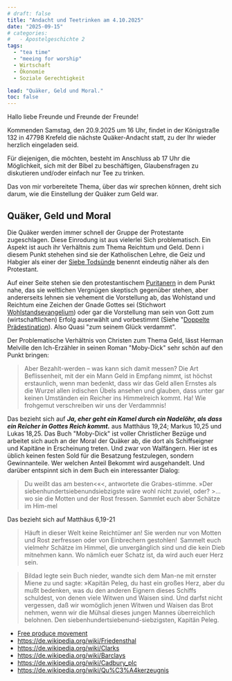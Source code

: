 ```yaml
---
# draft: false
title: "Andacht und Teetrinken am 4.10.2025"
date: "2025-09-15"
# categories:
#   - Apostelgeschichte 2
tags:
  - "tea time"
  - "meeing for worship"
  - Wirtschaft
  - Ökonomie
  - Soziale Gerechtigkeit

lead: "Quäker, Geld und Moral."
toc: false
---
```


Hallo liebe Freunde und Freunde der Freunde!

Kommenden Samstag, den 20.9.2025 um 16 Uhr, findet in der Königstraße 132 in 47798 Krefeld die nächste Quäker-Andacht statt, zu der Ihr wieder herzlich eingeladen seid.

Für diejenigen, die möchten, besteht im Anschluss ab 17 Uhr die Möglichkeit, sich mit der Bibel zu beschäftigen, Glaubensfragen zu diskutieren und/oder einfach nur Tee zu trinken.

Das von mir vorbereitete Thema, über das wir sprechen können, dreht sich darum, wie die Einstellung der Quäker zum Geld war.

## Quäker, Geld und Moral

Die Quäker werden immer schnell der Gruppe der Protestante zugeschlagen. Diese Einrodung ist aus vielerlei Sich problematisch. Ein Aspekt ist auch ihr Verhältnis zum Thema Reichtum und Geld. Denn i diesem Punkt stehehen sind sie der Katholischen Lehre, die Geiz und Habgier als einer der [Siebe Todsünde](https://de.wikipedia.org/wiki/Tods%C3%BCnde) benennt eindeutig näher als den Protestant.

Auf einer Seite stehen sie den protestantischem [Puritanern](https://de.wikipedia.org/wiki/Puritanismus) in dem Punkt nahe, das sie weltlichen Vergnügen skeptisch gegenüber stehen, aber andererseits lehnen sie vehement die Vorstellung ab, das Wohlstand und Reichtum eine Zeichen der Gnade Gottes sei (Stichwort [Wohlstandsevangelium](https://de.wikipedia.org/wiki/Wohlstandsevangelium)) oder gar die Vorstellung man sein von Gott zum (wirtschaftlichen) Erfolg auserwählt und vorbestimmt (Siehe "[Doppelte Prädestination](https://de.wikipedia.org/wiki/Pr%C3%A4destination#Doppelte_Pr%C3%A4destination)). Also Quasi "zum seinem Glück verdammt".

Der Problematische Verhältnis von Christen zum Thema Geld, lässt Herman Melville den Ich-Erzähler in seinen Roman "Moby-Dick" sehr schön auf den Punkt bringen:

> Aber Bezahlt-werden – was kann sich damit messen? Die Art Beflissenheit, mit der ein Mann Geld in Empfang nimmt, ist höchst erstaunlich, wenn man bedenkt, dass wir das Geld allen Ernstes als die Wurzel allen irdischen Übels ansehen und glauben, dass unter gar keinen Umständen ein Reicher ins Himmelreich kommt. Ha! Wie frohgemut verschreiben wir uns der Verdammnis!

Das bezieht sich auf **_Ja, eher geht ein Kamel durch ein Nadelöhr, als dass ein Reicher in Gottes Reich kommt._** aus Matthäus 19,24; Markus 10,25 und Lukas 18,25. Das Buch "Moby-Dick" ist voller Christlicher Bezüge und arbeitet sich auch an der Moral der Quäker ab, die dort als Schiffseigner und Kapitäne in Erscheinung treten. Und zwar von Walfängern. Hier ist es üblich keinen festen Sold für die Besatzung festzulegen, sondern Gewinnanteile. Wer welchen Anteil Bekommt wird ausgehandelt. Und darüber entspinnt sich in dem Buch ein interessanter Dialog:

> Du weißt das am besten<«<, antwortete die Grabes-stimme. »Der siebenhundertsiebenundsiebzigste wäre wohl nicht zuviel, oder? >... wo sie die Motten und der Rost fressen. Sammlet euch aber Schätze im Him-mel

Das bezieht sich auf Matthäus 6,19-21

> Häuft in dieser Welt keine Reichtümer an! Sie werden nur von Motten und Rost zerfressen oder von Einbrechern gestohlen! Sammelt euch vielmehr Schätze im Himmel, die unvergänglich sind und die kein Dieb mitnehmen kann. Wo nämlich euer Schatz ist, da wird auch euer Herz sein.

> Bildad legte sein Buch nieder, wandte sich dem Man-ne mit ernster Miene zu und sagte: »Kapitän Peleg, du hast ein großes Herz, aber du mußt bedenken, was du den anderen Eignern dieses Schiffs schuldest, von denen viele Witwen und Waisen sind. Und darfst nicht vergessen, daß wir womöglich jenen Witwen und Waisen das Brot nehmen, wenn wir die Mühsal dieses jungen Mannes überreichlich belohnen. Den siebenhundertsiebenund-siebzigsten, Kapitän Peleg.

- [Free produce movement](https://de.wikipedia.org/wiki/Free_produce_movement)
- https://de.wikipedia.org/wiki/Friedensthal
- https://de.wikipedia.org/wiki/Clarks
- https://de.wikipedia.org/wiki/Barclays
- https://de.wikipedia.org/wiki/Cadbury_plc
- https://de.wikipedia.org/wiki/Qu%C3%A4kerzeugnis
